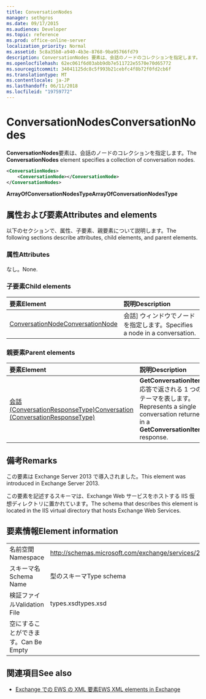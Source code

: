 ```yaml
---
title: ConversationNodes
manager: sethgros
ms.date: 09/17/2015
ms.audience: Developer
ms.topic: reference
ms.prod: office-online-server
localization_priority: Normal
ms.assetid: 5c8a35b8-a940-4b3e-8768-9ba95766fd79
description: ConversationNodes 要素は、会話のノードのコレクションを指定します。
ms.openlocfilehash: 62ec061f6d03abb9db7e511722e5570e70d65772
ms.sourcegitcommit: 34041125dc8c5f993b21cebfc4f8b72f0fd2cb6f
ms.translationtype: MT
ms.contentlocale: ja-JP
ms.lasthandoff: 06/11/2018
ms.locfileid: "19759772"
---
```

# <a name="conversationnodes"></a><span data-ttu-id="0dcb7-103">ConversationNodes</span><span class="sxs-lookup"><span data-stu-id="0dcb7-103">ConversationNodes</span></span>

<span data-ttu-id="0dcb7-104">**ConversationNodes**要素は、会話のノードのコレクションを指定します。</span><span class="sxs-lookup"><span data-stu-id="0dcb7-104">The **ConversationNodes** element specifies a collection of conversation nodes.</span></span> 
  
```XML
<ConversationNodes>
    <ConversationNode></ConversationNode>
</ConversationNodes>
```

 <span data-ttu-id="0dcb7-105">**ArrayOfConversationNodesType**</span><span class="sxs-lookup"><span data-stu-id="0dcb7-105">**ArrayOfConversationNodesType**</span></span>
## <a name="attributes-and-elements"></a><span data-ttu-id="0dcb7-106">属性および要素</span><span class="sxs-lookup"><span data-stu-id="0dcb7-106">Attributes and elements</span></span>

<span data-ttu-id="0dcb7-107">以下のセクションで、属性、子要素、親要素について説明します。</span><span class="sxs-lookup"><span data-stu-id="0dcb7-107">The following sections describe attributes, child elements, and parent elements.</span></span>
  
### <a name="attributes"></a><span data-ttu-id="0dcb7-108">属性</span><span class="sxs-lookup"><span data-stu-id="0dcb7-108">Attributes</span></span>

<span data-ttu-id="0dcb7-109">なし。</span><span class="sxs-lookup"><span data-stu-id="0dcb7-109">None.</span></span>
  
### <a name="child-elements"></a><span data-ttu-id="0dcb7-110">子要素</span><span class="sxs-lookup"><span data-stu-id="0dcb7-110">Child elements</span></span>

|<span data-ttu-id="0dcb7-111">**要素**</span><span class="sxs-lookup"><span data-stu-id="0dcb7-111">**Element**</span></span>|<span data-ttu-id="0dcb7-112">**説明**</span><span class="sxs-lookup"><span data-stu-id="0dcb7-112">**Description**</span></span>|
|:-----|:-----|
|[<span data-ttu-id="0dcb7-113">ConversationNode</span><span class="sxs-lookup"><span data-stu-id="0dcb7-113">ConversationNode</span></span>](conversationnode.md) <br/> |<span data-ttu-id="0dcb7-114">会話] ウィンドウでノードを指定します。</span><span class="sxs-lookup"><span data-stu-id="0dcb7-114">Specifies a node in a conversation.</span></span>  <br/> |
   
### <a name="parent-elements"></a><span data-ttu-id="0dcb7-115">親要素</span><span class="sxs-lookup"><span data-stu-id="0dcb7-115">Parent elements</span></span>

|<span data-ttu-id="0dcb7-116">**要素**</span><span class="sxs-lookup"><span data-stu-id="0dcb7-116">**Element**</span></span>|<span data-ttu-id="0dcb7-117">**説明**</span><span class="sxs-lookup"><span data-stu-id="0dcb7-117">**Description**</span></span>|
|:-----|:-----|
|[<span data-ttu-id="0dcb7-118">会話 (ConversationResponseType)</span><span class="sxs-lookup"><span data-stu-id="0dcb7-118">Conversation (ConversationResponseType)</span></span>](conversation-conversationresponsetype.md) <br/> |<span data-ttu-id="0dcb7-119">**GetConversationItems**応答で返される 1 つのテーマを表します。</span><span class="sxs-lookup"><span data-stu-id="0dcb7-119">Represents a single conversation returned in a **GetConversationItems** response.</span></span>  <br/> |
   
## <a name="remarks"></a><span data-ttu-id="0dcb7-120">備考</span><span class="sxs-lookup"><span data-stu-id="0dcb7-120">Remarks</span></span>

<span data-ttu-id="0dcb7-121">この要素は Exchange Server 2013 で導入されました。</span><span class="sxs-lookup"><span data-stu-id="0dcb7-121">This element was introduced in Exchange Server 2013.</span></span>
  
<span data-ttu-id="0dcb7-122">この要素を記述するスキーマは、Exchange Web サービスをホストする IIS 仮想ディレクトリに置かれています。</span><span class="sxs-lookup"><span data-stu-id="0dcb7-122">The schema that describes this element is located in the IIS virtual directory that hosts Exchange Web Services.</span></span>
  
## <a name="element-information"></a><span data-ttu-id="0dcb7-123">要素情報</span><span class="sxs-lookup"><span data-stu-id="0dcb7-123">Element information</span></span>

|||
|:-----|:-----|
|<span data-ttu-id="0dcb7-124">名前空間</span><span class="sxs-lookup"><span data-stu-id="0dcb7-124">Namespace</span></span>  <br/> |http://schemas.microsoft.com/exchange/services/2006/types  <br/> |
|<span data-ttu-id="0dcb7-125">スキーマ名</span><span class="sxs-lookup"><span data-stu-id="0dcb7-125">Schema Name</span></span>  <br/> |<span data-ttu-id="0dcb7-126">型のスキーマ</span><span class="sxs-lookup"><span data-stu-id="0dcb7-126">Type schema</span></span>  <br/> |
|<span data-ttu-id="0dcb7-127">検証ファイル</span><span class="sxs-lookup"><span data-stu-id="0dcb7-127">Validation File</span></span>  <br/> |<span data-ttu-id="0dcb7-128">types.xsd</span><span class="sxs-lookup"><span data-stu-id="0dcb7-128">types.xsd</span></span>  <br/> |
|<span data-ttu-id="0dcb7-129">空にすることができます。</span><span class="sxs-lookup"><span data-stu-id="0dcb7-129">Can Be Empty</span></span>  <br/> ||
   
## <a name="see-also"></a><span data-ttu-id="0dcb7-130">関連項目</span><span class="sxs-lookup"><span data-stu-id="0dcb7-130">See also</span></span>



- [<span data-ttu-id="0dcb7-131">Exchange での EWS の XML 要素</span><span class="sxs-lookup"><span data-stu-id="0dcb7-131">EWS XML elements in Exchange</span></span>](ews-xml-elements-in-exchange.md)

